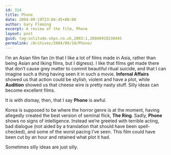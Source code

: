 ```yaml
---
id: 314
title: Phone
date: 2004-09-19T23:04:45+00:00
author: Gary Fleming
excerpt: A review of the film, Phone
layout: post
guid: tag:solitude.vkps.co.uk,2003:1,20040919230445
permalink: /Archives/2004/09/19/Phone/
---
```

I&#8217;m an Asian film fan (in that I like a lot of films made in Asia, rather than being Asian and liking films, but I digress). I like that films get made there that don&#8217;t cause grey matter to commit beautiful ritual suicide, and that I can imagine such a thing having seen it in such a movie. **Infernal Affairs** showed us that action could be stylish, violent and have a plot, while **Audition** showed us that cheese wire is pretty nasty stuff. Silly ideas can become excellent films.

It is with dismay, then, that I say **Phone** is awful.

Korea is supposed to be where the horror genre is at the moment, having allegedly created the best version of seminal flick, **The Ring**. Sadly, **Phone** shows no signs of intelligence. Instead we&#8217;re greeted with terrible acting, bad dialogue (not aided by a translation that should have been spell-checked), and some of the worst pacing I&#8217;ve seen. This film could have been cut by an hour and retained what plot it had.

Sometimes silly ideas are just silly.